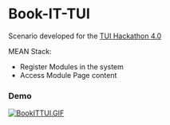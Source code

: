 # Book-IT-TUI
Scenario developed for the [TUI Hackathon 4.0](http://hackathon.mntr.tui.co.uk/)

MEAN Stack:
 - Register Modules in the system
 - Access Module Page content


### Demo
[![BookITTUI.GIF](https://i.imgur.com/9KkGcJo.gif)]()



